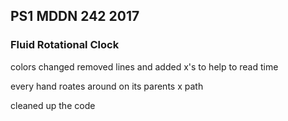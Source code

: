## PS1 MDDN 242 2017

### Fluid Rotational Clock 

colors changed 
removed lines and added x's to help to read time

every hand roates around on its parents x path

cleaned up the code